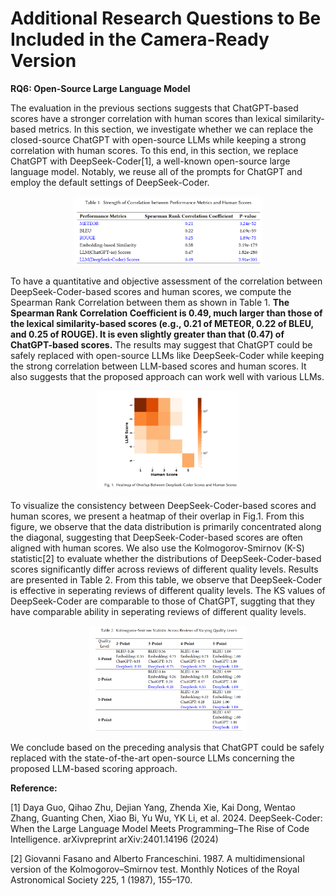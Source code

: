 # Additional Research Questions to Be Included in the Camera-Ready Version

**RQ6: Open-Source Large Language Model**

The evaluation in the previous sections suggests that ChatGPT-based scores have a stronger correlation with human scores than lexical similarity-based metrics. In this section, we investigate whether we can replace the closed-source ChatGPT with open-source LLMs while keeping a strong correlation with human scores. To this end, in this section, we replace ChatGPT with DeepSeek-Coder[1], a well-known open-source large language model. Notably, we reuse all of the prompts for ChatGPT and employ the default settings of DeepSeek-Coder. 

<p align = "center">    
<img  src="./fig/table1.png" width=60% />
</p>

To have a quantitative and objective assessment of the correlation between DeepSeek-Coder-based scores and human scores, we compute the Spearman Rank Correlation between them as shown in Table 1. **The Spearman Rank Correlation Coefficient is 0.49, much larger than those of the lexical similarity-based scores (e.g., 0.21 of METEOR, 0.22 of BLEU, and 0.25 of ROUGE). It is even slightly greater than that (0.47) of ChatGPT-based scores.** The results may suggest that ChatGPT could be safely replaced with open-source LLMs like DeepSeek-Coder while keeping the strong correlation between LLM-based scores and human scores. It also suggests that the proposed approach can work well with various LLMs. 


<p align = "center">    
<img  src="./fig/deepseek.png" width=45% />
</p>

To visualize the consistency between DeepSeek-Coder-based scores and human scores, we present a heatmap of their overlap in Fig.1. From this figure, we observe that the data distribution is primarily concentrated along the diagonal, suggesting that DeepSeek-Coder-based scores are often aligned with human scores. We also use the Kolmogorov-Smirnov (K-S) statistic[2] to evaluate whether the distributions of DeepSeek-Coder-based scores significantly differ across reviews of different quality levels. Results are presented in Table 2. From this table, we observe that  DeepSeek-Coder is effective in seperating reviews of different quality levels. The KS values of DeepSeek-Coder are comparable to those of ChatGPT, suggting that they have comparable ability in seperating reviews of different quality levels. 


<p align = "center">    
<img  src="./fig/Table2.png" width=50% />
</p>

We conclude based on the preceding analysis that ChatGPT could be safely replaced with the state-of-the-art open-source LLMs concerning the proposed LLM-based scoring approach. 



**Reference:**

[1] Daya Guo, Qihao Zhu, Dejian Yang, Zhenda Xie, Kai Dong, Wentao Zhang, Guanting Chen, Xiao Bi, Yu Wu, YK Li, et al. 2024. DeepSeek-Coder: When the Large Language Model Meets Programming–The Rise of Code Intelligence. arXivpreprint arXiv:2401.14196 (2024)

[2] Giovanni Fasano and Alberto Franceschini. 1987. A multidimensional version of the Kolmogorov–Smirnov test. Monthly Notices of the Royal Astronomical Society 225, 1 (1987), 155–170.
